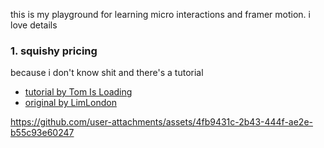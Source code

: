this is my playground for learning micro interactions and framer motion. i love details

### 1. squishy pricing

because i don't know shit and there's a tutorial

- [tutorial by Tom Is Loading](https://www.youtube.com/watch?v=yHMP0wmV4SU)
- [original by LimLondon](https://www.limlondon.com/)

https://github.com/user-attachments/assets/4fb9431c-2b43-444f-ae2e-b55c93e60247


